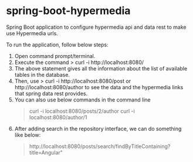 # spring-boot-hypermedia
Spring Boot application to configure hypermedia api and data rest to make use Hypermedia urls.

To run the application, follow below steps:
1. Open command prompt/terminal.
2. Execute the command > curl -i http://localhost:8080/ 
3. The above statement gives all the information about the list of available tables in the database.
4. Then, use > curl -i http://localhost:8080/post or http://localhost:8080/author to see the data and the hypermedia links that spring data rest provides.
5. You can also use below commands in the command line
    > curl -i localhost:8080/posts/2/author
    > curl -i localhost:8080/author/1
6. After adding search in the repository interface, we can do something like below:
    > http://localhost:8080/posts/search/findByTitleContaining?title=Angular"    


